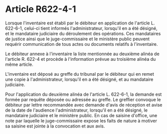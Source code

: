 # Article R622-4-1

Lorsque l'inventaire est établi par le débiteur en application de l'article L. 622-6-1, celui-ci tient informés l'administrateur, lorsqu'il en a été désigné, et le mandataire judiciaire du déroulement des opérations. Ces mandataires de justice ainsi que le juge-commissaire et le ministère public peuvent requérir communication de tous actes ou documents relatifs à l'inventaire.

Le débiteur annexe à l'inventaire la liste mentionnée au deuxième alinéa de l'article R. 622-4 et procède à l'information prévue au troisième alinéa du même article.

L'inventaire est déposé au greffe du tribunal par le débiteur qui en remet une copie à l'administrateur, lorsqu'il en a été désigné, et au mandataire judiciaire.

Pour l'application du deuxième alinéa de l'article L. 622-6-1, la demande est formée par requête déposée ou adressée au greffe. Le greffier convoque le débiteur par lettre recommandée avec demande d'avis de réception et avise de la date de l'audience l'administrateur, lorsqu'il en a été désigné, le mandataire judiciaire et le ministère public. En cas de saisine d'office, une note par laquelle le juge-commissaire expose les faits de nature à motiver sa saisine est jointe à la convocation et aux avis.
